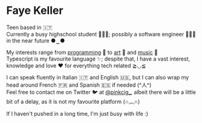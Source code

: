 # Faye Keller
Teen based in 🇮🇹  
Currently a busy highschool student 👩🏻‍🎓; possibly a software engineer 👩🏻‍💻 in the near future ●‿●

My interests range from [programming](https://github.com/pinkcig?tab=repositories) 🔧 to [art](https://www.pinterest.it/fayekllr/) 🎨 and [music](https://www.last.fm/user/pinkcig_) 🎵  
Typescript is my favourite language ✨; despite that, I have a vast interest, knowledge and love ♥ for everything tech related ≧◡≦

I can speak fluently in Italian 🇮🇹 and English 🇺🇸, but I can also wrap my head around French 🇫🇷 and Spanish 🇪🇸 if needed (^人^)  
Feel free to contact me on Twitter 🐦 at [@pinkcig_](https://twitter.com/pinkcig_), albeit there will be a little bit of a delay, as it is not my favourite platform (∩︵∩)

If I haven't pushed in a long time, I'm just busy with life :)